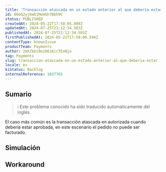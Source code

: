 ```yaml
---
title: 'Transacción atascada en un estado anterior al que debería estar'
id: 60oG2yj6wb1MomGh7Bbh9C
status: PUBLISHED
createdAt: 2024-05-22T17:58:05.800Z
updatedAt: 2024-07-25T21:12:34.583Z
publishedAt: 2024-07-25T21:12:34.583Z
firstPublishedAt: 2024-05-22T17:58:06.594Z
contentType: knownIssue
productTeam: Payments
author: 2mXZkbi0oi061KicTExNjo
tag: Payments
slug: transaccion-atascada-en-un-estado-anterior-al-que-deberia-estar
locale: es
kiStatus: Backlog
internalReference: 1037765
---
```


## Sumario

>ℹ️ Este problema conocido ha sido traducido automáticamente del inglés.


El caso más común es la transacción atascada en autorizada cuando debería estar aprobada, en este escenario el pedido no puede ser facturado.


##

## Simulación



## Workaround



